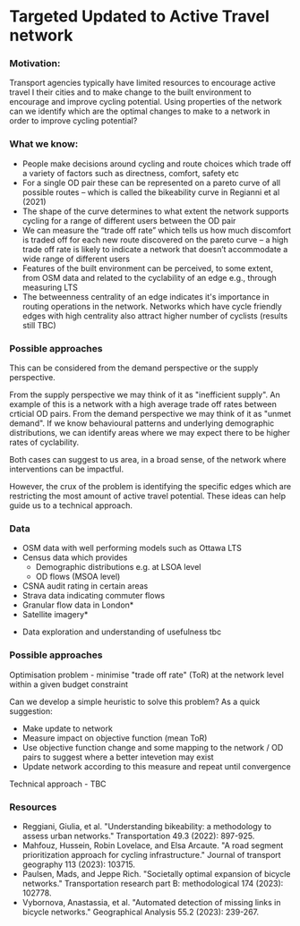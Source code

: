 # Targeted Updated to Active Travel network

### Motivation:
Transport agencies typically have limited resources to encourage active travel I their cities and to make change to the built environment to encourage and improve cycling potential. Using properties of the network can we identify which are the optimal changes to make to a network in order to improve cycling potential?

### What we know:
- People make decisions around cycling and route choices which trade off a variety of factors such as directness, comfort, safety etc
- For a single OD pair these can be represented on a pareto curve of all possible routes – which is called the bikeability curve in Regianni et al (2021)
- The shape of the curve determines to what extent the network supports cycling for a range of different users between the OD pair
- We can measure the “trade off rate” which tells us how much discomfort is traded off for each new route discovered on the pareto curve – a high trade off rate is likely to indicate a network that doesn’t accommodate a wide range of different users
- Features of the built environment can be perceived, to some extent, from OSM data and related to the cyclability of an edge e.g., through measuring LTS
- The betweenness centrality of an edge indicates it's importance in routing operations in the network. Networks which have cycle friendly edges with high centrality also attract higher number of cyclists (results still TBC)

### Possible approaches

This can be considered from the demand perspective or the supply perspective.

From the supply perspective we may think of it as "inefficient supply". An example of this is a network with a high average trade off rates between crticial OD pairs.
From the demand perspective we may think of it as "unmet demand". If we know behavioural patterns and underlying demographic distributions, we can identify areas where we may expect there to be higher rates of cyclability.

Both cases can suggest to us area, in a broad sense, of the network where interventions can be impactful.

However, the crux of the problem is identifying the specific edges which are restricting the most amount of active travel potential. These ideas can help guide us to a technical approach.

### Data

- OSM data with well performing models such as Ottawa LTS
- Census data which provides
  - Demographic distributions e.g. at LSOA level
  - OD flows (MSOA level)
- CSNA audit rating in certain areas
- Strava data indicating commuter flows
- Granular flow data in London*
- Satellite imagery*

* Data exploration and understanding of usefulness tbc

### Possible approaches

Optimisation problem - minimise "trade off rate" (ToR) at the network level within a given budget constraint

Can we develop a simple heuristic to solve this problem? As a quick suggestion:
- Make update to network
- Measure impact on objective function (mean ToR)
- Use objective function change and some mapping to the network / OD pairs to suggest where a better intevetion may exist
- Update network according to this measure and repeat until convergence

Technical approach - TBC

### Resources

* Reggiani, Giulia, et al. "Understanding bikeability: a methodology to assess urban networks." Transportation 49.3 (2022): 897-925.
* Mahfouz, Hussein, Robin Lovelace, and Elsa Arcaute. "A road segment prioritization approach for cycling infrastructure." Journal of transport geography 113 (2023): 103715.
* Paulsen, Mads, and Jeppe Rich. "Societally optimal expansion of bicycle networks." Transportation research part B: methodological 174 (2023): 102778.
* Vybornova, Anastassia, et al. "Automated detection of missing links in bicycle networks." Geographical Analysis 55.2 (2023): 239-267.
